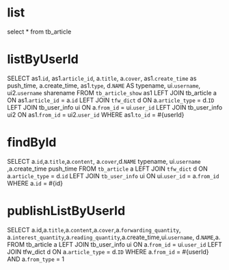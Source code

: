 list
===
select * from tb_article

listByUserId
============
SELECT 
	as1.`id`,
	as1.`article_id`,
	a.`title`,
	a.`cover`,
	as1.`create_time` as push_time,
	a.create_time,
	as1.`type`,
    d.`NAME` AS typename,
	ui.`username`,
	ui2.`username` sharename
FROM 
	`tb_article_show` as1 
LEFT JOIN 
	tb_article a 
ON 
	as1.`article_id` = a.`id`
LEFT JOIN
	`tfw_dict` d
ON
	a.`article_type` = d.`ID`
LEFT JOIN
	tb_user_info ui 
ON 
	a.`from_id` = ui.`user_id`
LEFT JOIN
    	tb_user_info ui2 
    ON 
    	as1.`from_id` = ui2.`user_id`
WHERE
	as1.`to_id` = #{userId}
	
findById
========
SELECT a.`id`,a.`title`,a.`content`, a.`cover`,d.`NAME` typename, ui.`username` ,a.create_time push_time
FROM `tb_article` a 
LEFT JOIN `tfw_dict` d ON a.`article_type` = d.`id`
LEFT JOIN `tb_user_info` ui ON ui.`user_id` = a.`from_id`
WHERE a.`id` = #{id}

publishListByUserId
===================
SELECT a.id,a.`title`,a.`content`,a.`cover`,a.`forwarding_quantity`,
a.`interest_quantity`,a.`reading_quantity`,a.create_time,ui.`username`,
d.`NAME`,a.
FROM tb_article a 
LEFT JOIN tb_user_info ui 
ON a.`from_id` = ui.`user_id` 
LEFT JOIN tfw_dict d
ON a.`article_type` = d.`ID`
WHERE a.`from_id` = #{userId} AND a.`from_type` = 1